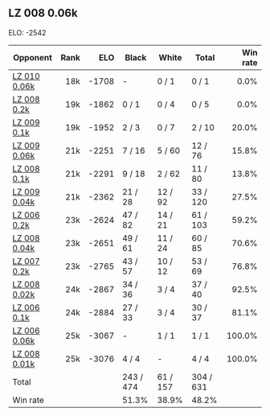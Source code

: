 ## LZ 008 0.06k ##

ELO: -2542

Opponent | Rank | ELO | Black | White | Total | Win rate
---------|-----:|----:|-------|-------|-------|-------:
[LZ 010 0.06k](LZ%20010%200.06k.md) | 18k | -1708 | - | 0 / 1 | 0 / 1 | 0.0%
[LZ 008 0.2k](LZ%20008%200.2k.md) | 19k | -1862 | 0 / 1 | 0 / 4 | 0 / 5 | 0.0%
[LZ 009 0.1k](LZ%20009%200.1k.md) | 19k | -1952 | 2 / 3 | 0 / 7 | 2 / 10 | 20.0%
[LZ 009 0.06k](LZ%20009%200.06k.md) | 21k | -2251 | 7 / 16 | 5 / 60 | 12 / 76 | 15.8%
[LZ 008 0.1k](LZ%20008%200.1k.md) | 21k | -2291 | 9 / 18 | 2 / 62 | 11 / 80 | 13.8%
[LZ 009 0.04k](LZ%20009%200.04k.md) | 21k | -2362 | 21 / 28 | 12 / 92 | 33 / 120 | 27.5%
[LZ 006 0.2k](LZ%20006%200.2k.md) | 23k | -2624 | 47 / 82 | 14 / 21 | 61 / 103 | 59.2%
[LZ 008 0.04k](LZ%20008%200.04k.md) | 23k | -2651 | 49 / 61 | 11 / 24 | 60 / 85 | 70.6%
[LZ 007 0.2k](LZ%20007%200.2k.md) | 23k | -2765 | 43 / 57 | 10 / 12 | 53 / 69 | 76.8%
[LZ 008 0.02k](LZ%20008%200.02k.md) | 24k | -2867 | 34 / 36 | 3 / 4 | 37 / 40 | 92.5%
[LZ 006 0.1k](LZ%20006%200.1k.md) | 24k | -2884 | 27 / 33 | 3 / 4 | 30 / 37 | 81.1%
[LZ 006 0.06k](LZ%20006%200.06k.md) | 25k | -3067 | - | 1 / 1 | 1 / 1 | 100.0%
[LZ 008 0.01k](LZ%20008%200.01k.md) | 25k | -3076 | 4 / 4 | - | 4 / 4 | 100.0%
Total | | | 243 / 474 | 61 / 157 | 304 / 631 | 
Win rate| | | 51.3% | 38.9% | 48.2% | 
